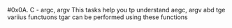 #0x0A. C - argc, argv
This tasks help you tp understand aegc, argv abd tge variius functuons tgar can be performed using these functions

